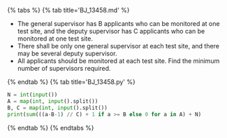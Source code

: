 {% tabs %}
{% tab title='BJ_13458.md' %}

* The general supervisor has B applicants who can be monitored at one test site, and the deputy supervisor has C applicants who can be monitored at one test site.
* There shall be only one general supervisor at each test site, and there may be several deputy supervisor.
* All applicants should be monitored at each test site. Find the minimum number of supervisors required.

{% endtab %}
{% tab title='BJ_13458.py' %}

```py
N = int(input())
A = map(int, input().split())
B, C = map(int, input().split())
print(sum(((a-B-1) // C) + 1 if a >= B else 0 for a in A) + N)
```

{% endtab %}
{% endtabs %}